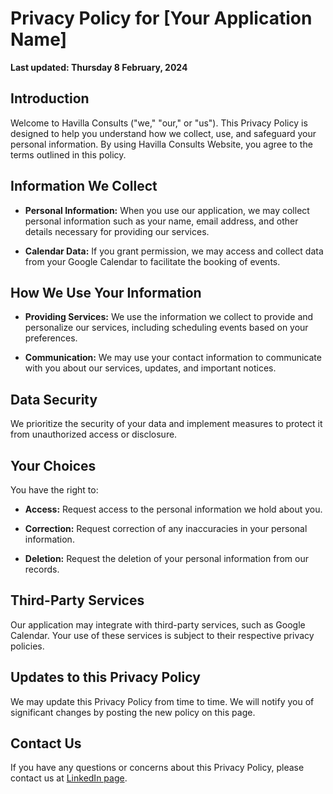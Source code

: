 # Privacy Policy for [Your Application Name]

**Last updated: Thursday 8 February, 2024**

## Introduction

Welcome to Havilla Consults ("we," "our," or "us"). This Privacy Policy is designed to help you understand how we collect, use, and safeguard your personal information. By using Havilla Consults Website, you agree to the terms outlined in this policy.

## Information We Collect

- **Personal Information:** When you use our application, we may collect personal information such as your name, email address, and other details necessary for providing our services.

- **Calendar Data:** If you grant permission, we may access and collect data from your Google Calendar to facilitate the booking of events.

## How We Use Your Information

- **Providing Services:** We use the information we collect to provide and personalize our services, including scheduling events based on your preferences.

- **Communication:** We may use your contact information to communicate with you about our services, updates, and important notices.

## Data Security

We prioritize the security of your data and implement measures to protect it from unauthorized access or disclosure.

## Your Choices

You have the right to:

- **Access:** Request access to the personal information we hold about you.

- **Correction:** Request correction of any inaccuracies in your personal information.

- **Deletion:** Request the deletion of your personal information from our records.

## Third-Party Services

Our application may integrate with third-party services, such as Google Calendar. Your use of these services is subject to their respective privacy policies.

## Updates to this Privacy Policy

We may update this Privacy Policy from time to time. We will notify you of significant changes by posting the new policy on this page.

## Contact Us

If you have any questions or concerns about this Privacy Policy, please contact us at [LinkedIn page]([https://www.linkedin.com/in/your-linkedin-page/](https://www.linkedin.com/in/havilla-educational-consults-7b139524b/)https://www.linkedin.com/in/havilla-educational-consults-7b139524b/).
